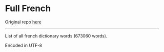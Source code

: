 # Full French

Original repo [here](https://github.com/51413resu/full-list-of-french-words)

---

List of all french dictionary words (673060 words).

Encoded in UTF-8
